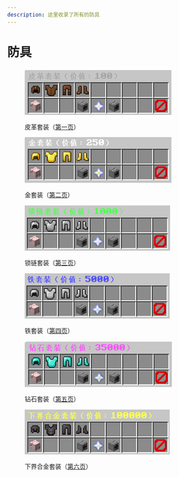 ```yaml
---
description: 这里收录了所有的防具
---
```


# 防具

<figure><img src="../../.gitbook/assets/image (3).png" alt=""><figcaption><p>皮革套装（<a href="../../xin-shou-kuai-su-shang-shou/you-xi-liu-cheng/zhan-qian-zhun-bei/xi-tong-shang-dian.md">第一页</a>）</p></figcaption></figure>

<figure><img src="../../.gitbook/assets/image (4).png" alt=""><figcaption><p>金套装（<a href="../../xin-shou-kuai-su-shang-shou/you-xi-liu-cheng/zhan-qian-zhun-bei/xi-tong-shang-dian.md">第二页</a>）</p></figcaption></figure>

<figure><img src="../../.gitbook/assets/image (5).png" alt=""><figcaption><p>锁链套装（<a href="../../xin-shou-kuai-su-shang-shou/you-xi-liu-cheng/zhan-qian-zhun-bei/xi-tong-shang-dian.md">第三页</a>）</p></figcaption></figure>

<figure><img src="../../.gitbook/assets/image (6).png" alt=""><figcaption><p>铁套装（<a href="../../xin-shou-kuai-su-shang-shou/you-xi-liu-cheng/zhan-qian-zhun-bei/xi-tong-shang-dian.md">第四页</a>）</p></figcaption></figure>

<figure><img src="../../.gitbook/assets/image (7).png" alt=""><figcaption><p>钻石套装（<a href="../../xin-shou-kuai-su-shang-shou/you-xi-liu-cheng/zhan-qian-zhun-bei/xi-tong-shang-dian.md">第五页</a>）</p></figcaption></figure>

<figure><img src="../../.gitbook/assets/image (8).png" alt=""><figcaption><p>下界合金套装（<a href="../../xin-shou-kuai-su-shang-shou/you-xi-liu-cheng/zhan-qian-zhun-bei/xi-tong-shang-dian.md">第六页</a>）</p></figcaption></figure>
